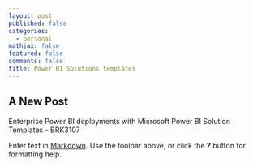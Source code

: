 ```yaml
---
layout: post
published: false
categories:
  - personal
mathjax: false
featured: false
comments: false
title: Power BI Solutions templates
---
```

## A New Post

Enterprise Power BI deployments with Microsoft Power BI Solution Templates - BRK3107

Enter text in [Markdown](http://daringfireball.net/projects/markdown/). Use the toolbar above, or click the **?** button for formatting help.
